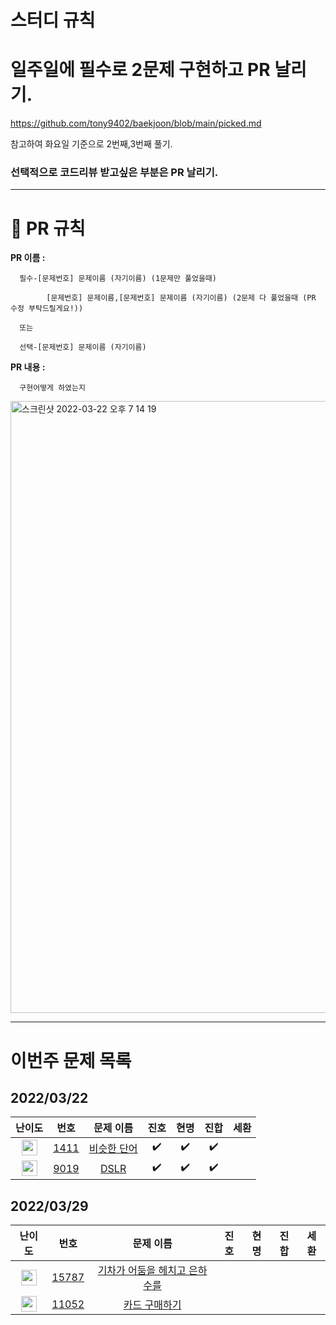 # 스터디 규칙

# 일주일에 필수로 2문제 구현하고 PR 날리기.

https://github.com/tony9402/baekjoon/blob/main/picked.md

참고하여 화요일 기준으로 2번째,3번째 풀기.

### 선택적으로 코드리뷰 받고싶은 부분은 PR 날리기.

---

# 🙏 PR 규칙

**PR 이름 :**

      필수-[문제번호] 문제이름 (자기이름) (1문제만 풀었을때)

            [문제번호] 문제이름,[문제번호] 문제이름 (자기이름) (2문제 다 풀었을때 (PR 수정 부탁드릴게요!))

      또는

      선택-[문제번호] 문제이름 (자기이름)

**PR 내용 :**

      구현어떻게 하였는지

<img width="979" alt="스크린샷 2022-03-22 오후 7 14 19" src="https://user-images.githubusercontent.com/81306489/159457985-c33b2472-5d5e-4759-8e4d-466b5800a044.png">

---

# 이번주 문제 목록

## 2022/03/22

|                                       난이도                                       |                     번호                     |                      문제 이름                      |        진호        |        현명        |        진합        | 세환 |
| :--------------------------------------------------------------------------------: | :------------------------------------------: | :-------------------------------------------------: | :----------------: | :----------------: | :----------------: | :--: |
| <img height="25px" width="25px" src="https://static.solved.ac/tier_small/9.svg"/>  | [1411](https://www.acmicpc.net/problem/1411) | [비슷한 단어](https://www.acmicpc.net/problem/1411) | :heavy_check_mark: | :heavy_check_mark: | :heavy_check_mark: |      |
| <img height="25px" width="25px" src="https://static.solved.ac/tier_small/12.svg"/> | [9019](https://www.acmicpc.net/problem/9019) |    [DSLR](https://www.acmicpc.net/problem/9019)     | :heavy_check_mark: | :heavy_check_mark: | :heavy_check_mark: |      |

## 2022/03/29

|                                       난이도                                       |                      번호                      |                               문제 이름                                | 진호 | 현명 | 진합 | 세환 |
| :--------------------------------------------------------------------------------: | :--------------------------------------------: | :--------------------------------------------------------------------: | :--: | :--: | :--: | :--: |
| <img height="25px" width="25px" src="https://static.solved.ac/tier_small/9.svg"/>  | [15787](https://www.acmicpc.net/problem/15787) | [기차가 어둠을 헤치고 은하수를](https://www.acmicpc.net/problem/15787) |      |      |      |      |
| <img height="25px" width="25px" src="https://static.solved.ac/tier_small/10.svg"/> | [11052](https://www.acmicpc.net/problem/11052) |         [카드 구매하기](https://www.acmicpc.net/problem/11052)         |      |      |      |      |
